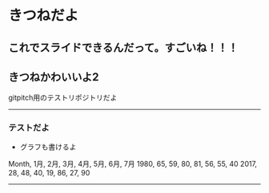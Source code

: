 # きつねだよ

これでスライドできるんだって。すごいね！！！
---

## きつねかわいいよ2

gitpitch用のテストリポジトリだよ

---

### テストだよ
- グラフも書けるよ
<canvas data-chart="radar">
    Month, 1月, 2月, 3月, 4月, 5月, 6月, 7月
    1980, 65, 59, 80, 81, 56, 55, 40
    2017, 28, 48, 40, 19, 86, 27, 90
</canvas>

---
